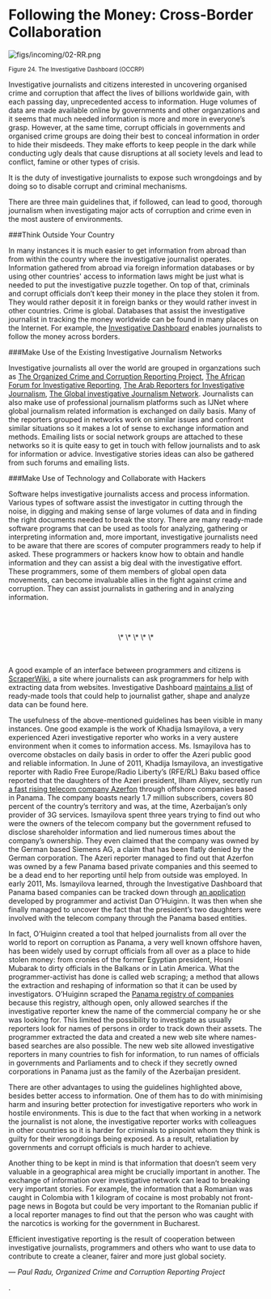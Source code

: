 # Following the Money: Cross-Border Collaboration

![figs/incoming/02-RR.png](http://datajournalismhandbook.org/1.0/en/figs/incoming/02-RR.png "Figure 24. The Investigative Dashboard (OCCRP)")

<small>Figure 24. The Investigative Dashboard (OCCRP)</small>

Investigative journalists and citizens interested in uncovering organised crime and corruption that affect the lives of billions worldwide gain, with each passing day, unprecedented access to information. Huge volumes of data are made available online by governments and other organzations and it seems that much needed information is more and more in everyone’s grasp. However, at the same time, corrupt officials in governments and organised crime groups are doing their best to conceal information in order to hide their misdeeds. They make efforts to keep people in the dark while conducting ugly deals that cause disruptions at all society levels and lead to conflict, famine or other types of crisis.

It is the duty of investigative journalists to expose such wrongdoings and by doing so to disable corrupt and criminal mechanisms.

There are three main guidelines that, if followed, can lead to good, thorough journalism when investigating major acts of corruption and crime even in the most austere of environments.

###Think Outside Your Country

In many instances it is much easier to get information from abroad than from within the country where the investigative journalist operates. Information gathered from abroad via foreign information databases or by using other countries' access to information laws might be just what is needed to put the investigative puzzle together. On top of that, criminals and corrupt officials don’t keep their money in the place they stolen it from. They would rather deposit it in foreign banks or they would rather invest in other countries. Crime is global. Databases that assist the investigative journalist in tracking the money worldwide can be found in many places on the Internet. For example, the [Investigative Dashboard](http://www.investigativedashboard.org/category/wwd/) enables journalists to follow the money across borders.

###Make Use of the Existing Investigative Journalism Networks

Investigative journalists all over the world are grouped in organzations such as [The Organized Crime and Corruption Reporting Project](http://www.reportingproject.net/), [The African Forum for Investigative Reporting](http://www.fairreporters.org/), [The Arab Reporters for Investigative Journalism](http://arij.net/), [The Global investigative Journalism Network](http://www.gijn.org/). Journalists can also make use of professional journalism platforms such as IJNet where global journalism related information is exchanged on daily basis. Many of the reporters grouped in networks work on similar issues and confront similar situations so it makes a lot of sense to exchange information and methods. Emailing lists or social network groups are attached to these networks so it is quite easy to get in touch with fellow journalists and to ask for information or advice. Investigative stories ideas can also be gathered from such forums and emailing lists.

###Make Use of Technology and Collaborate with Hackers

Software helps investigative journalists access and process information. Various types of software assist the investigator in cutting through the noise, in digging and making sense of large volumes of data and in finding the right documents needed to break the story. There are many ready-made software programs that can be used as tools for analyzing, gathering or interpreting information and, more important, investigative journalists need to be aware that there are scores of computer programmers ready to help if asked. These programmers or hackers know how to obtain and handle information and they can assist a big deal with the investigative effort. These programmers, some of them members of global open data movements, can become invaluable allies in the fight against crime and corruption. They can assist journalists in gathering and in analyzing information.

<br><br>
<center>\* \* \* \* \*</center>
<br><br>

A good example of an interface between programmers and citizens is [ScraperWiki](https://scraperwiki.com/), a site where journalists can ask programmers for help with extracting data from websites. Investigative Dashboard [maintains a list](http://www.investigativedashboard.org/2011/02/software-resources/) of ready-made tools that could help to journalist gather, shape and analyze data can be found here.

The usefulness of the above-mentioned guidelines has been visible in many instances. One good example is the work of Khadija Ismayilova, a very experienced Azeri investigative reporter who works in a very austere environment when it comes to information access. Ms. Ismayilova has to overcome obstacles on daily basis in order to offer the Azeri public good and reliable information. In June of 2011, Khadija Ismayilova, an investigative reporter with Radio Free Europe/Radio Liberty’s (RFE/RL) Baku based office reported that the daughters of the Azeri president, Ilham Aliyev, secretly run [a fast rising telecom company Azerfon](http://www.rferl.org/content/azerbaijan_president_aliyev_daughters_tied_to_telecoms_firm/24248340.html) through offshore companies based in Panama. The company boasts nearly 1.7 million subscribers, covers 80 percent of the country’s territory and was, at the time, Azerbaijan’s only provider of 3G services. Ismayilova spent three years trying to find out who were the owners of the telecom company but the government refused to disclose shareholder information and lied numerous times about the company’s ownership. They even claimed that the company was owned by the German based Siemens AG, a claim that has been flatly denied by the German corporation. The Azeri reporter managed to find out that Azerfon was owned by a few Panama based private companies and this seemed to be a dead end to her reporting until help from outside was employed. In early 2011, Ms. Ismayilova learned, through the Investigative Dashboard that Panama based companies can be tracked down through [an application](http://ohuiginn.net/panama/) developed by programmer and activist Dan O’Huiginn. It was then when she finally managed to uncover the fact that the president’s two daughters were involved with the telecom company through the Panama based entities.

In fact, O’Huiginn created a tool that helped journalists from all over the world to report on corruption as Panama, a very well known offshore haven, has been widely used by corrupt officials from all over as a place to hide stolen money: from cronies of the former Egyptian president, Hosni Mubarak to dirty officials in the Balkans or in Latin America. What the programmer-activist has done is called web scraping; a method that allows the extraction and reshaping of information so that it can be used by investigators. O’Huiginn scraped the [Panama registry of companies](http://www.registro-publico.gob.pa/index.php/en/) because this registry, although open, only allowed searches if the investigative reporter knew the name of the commercial company he or she was looking for. This limited the possibility to investigate as usually reporters look for names of persons in order to track down their assets. The programmer extracted the data and created a new web site where names-based searches are also possible. The new web site allowed investigative reporters in many countries to fish for information, to run names of officials in governments and Parliaments and to check if they secretly owned corporations in Panama just as the family of the Azerbaijan president.

There are other advantages to using the guidelines highlighted above, besides better access to information. One of them has to do with minimising harm and insuring better protection for investigative reporters who work in hostile environments. This is due to the fact that when working in a network the journalist is not alone, the investigative reporter works with colleagues in other countries so it is harder for criminals to pinpoint whom they think is guilty for their wrongdoings being exposed. As a result, retaliation by governments and corrupt officials is much harder to achieve.

Another thing to be kept in mind is that information that doesn’t seem very valuable in a geographical area might be crucially important in another. The exchange of information over investigative network can lead to breaking very important stories. For example, the information that a Romanian was caught in Colombia with 1 kilogram of cocaine is most probably not front-page news in Bogota but could be very important to the Romanian public if a local reporter manages to find out that the person who was caught with the narcotics is working for the government in Bucharest.

Efficient investigative reporting is the result of cooperation between investigative journalists, programmers and others who want to use data to contribute to create a cleaner, fairer and more just global society.

— *Paul Radu, Organized Crime and Corruption Reporting Project*

.

